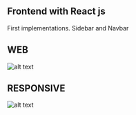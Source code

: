 ## Frontend with React js

First implementations. Sidebar and Navbar

## WEB

![alt text](../assets/web.jpeg)

## RESPONSIVE

![alt text](../assets/responsive.jpeg)
